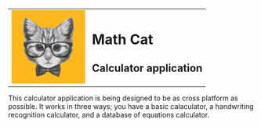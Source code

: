 <table border="0">
  <tbody>
    <tr>
      <td><img src="MathCat.bmp" alt="Gizmo" width="150" height="150"></td>
      <td><h1>Math Cat</h1><h2>Calculator application</h2></td>
    </tr>
  </tbody>
</table>
  
<p>This calculator application is being designed to be as cross platform as possible. It works in three ways; you have a basic calaculator, a handwriting recognition calculator, and a database of equations calculator.</p>
